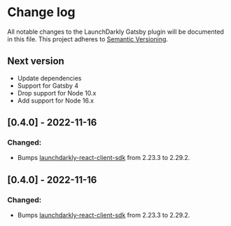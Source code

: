 # Change log

All notable changes to the LaunchDarkly Gatsby plugin will be documented in this file. This project adheres to [Semantic Versioning](http://semver.org).

## Next version

- Update dependencies
- Support for Gatsby 4
- Drop support for Node 10.x
- Add support for Node 16.x
## [0.4.0] - 2022-11-16
### Changed:
- Bumps [launchdarkly-react-client-sdk](https://github.com/launchdarkly/react-client-sdk) from 2.23.3 to 2.29.2.

## [0.4.0] - 2022-11-16
### Changed:
- Bumps [launchdarkly-react-client-sdk](https://github.com/launchdarkly/react-client-sdk) from 2.23.3 to 2.29.2.
